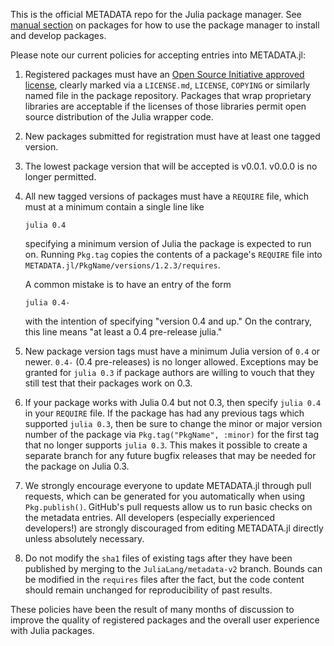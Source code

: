 This is the official METADATA repo for the Julia package manager. See [manual section](http://docs.julialang.org/en/latest/manual/packages) on packages for how to use the package manager to install and develop packages.


Please note our current policies for accepting entries into METADATA.jl:

1. Registered packages must have an [Open Source Initiative approved license](http://opensource.org/licenses), clearly marked via a `LICENSE.md`, `LICENSE`, `COPYING` or similarly named file in the package repository. Packages that wrap proprietary libraries are acceptable if the licenses of those libraries permit open source distribution of the Julia wrapper code.
2. New packages submitted for registration must have at least one tagged version.
3. The lowest package version that will be accepted is v0.0.1. v0.0.0 is no longer permitted.
4. All new tagged versions of packages must have a `REQUIRE` file, which must at a minimum contain a single line like
   ```
   julia 0.4
   ```
   specifying a minimum version of Julia the package is expected to run on. Running `Pkg.tag` copies the contents of a package's `REQUIRE` file into `METADATA.jl/PkgName/versions/1.2.3/requires`.

   A common mistake is to have an entry of the form
   ```
   julia 0.4-
   ```
   with the intention of specifying "version 0.4 and up." On the contrary, this line means "at least a 0.4 pre-release julia."
5. New package version tags must have a minimum Julia version of `0.4` or newer. `0.4-` (0.4 pre-releases) is no longer allowed.
   Exceptions may be granted for `julia 0.3` if package authors are willing to vouch that they still test that their packages work on 0.3.
6. If your package works with Julia 0.4 but not 0.3, then specify `julia 0.4` in your `REQUIRE` file. If the package has had any previous tags which supported `julia 0.3`, then be sure to change the minor or major version number of the package via `Pkg.tag("PkgName", :minor)` for the first tag that no longer supports `julia 0.3`. This makes it possible to create a separate branch for any future bugfix releases that may be needed for the package on Julia 0.3.
7. We strongly encourage everyone to update METADATA.jl through pull requests, which can be generated for you automatically when using `Pkg.publish()`. GitHub's pull requests allow us to run basic checks on the metadata entries. All developers (especially experienced developers!) are strongly discouraged from editing METADATA.jl directly unless absolutely necessary.
8. Do not modify the `sha1` files of existing tags after they have been published by merging to the `JuliaLang/metadata-v2` branch. Bounds can be modified in the `requires` files after the fact, but the code content should remain unchanged for reproducibility of past results.

These policies have been the result of many months of discussion to improve the quality of registered packages and the overall user experience with Julia packages.
